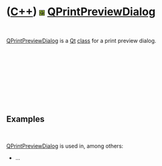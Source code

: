 
 

 

 

 

 

([C++](Cpp.md)) ![Qt](PicQt.png) [QPrintPreviewDialog](CppQPrintPreviewDialog.md)
===================================================================================

 

[QPrintPreviewDialog](CppQPrintPreviewDialog.md) is a [Qt](CppQt.md)
[class](CppClass.md) for a print preview dialog.

 

 

 

 

 

Examples
--------

 

[QPrintPreviewDialog](CppQPrintPreviewDialog.md) is used in, among
others:

-   ...

 

 

 

 

 

 

